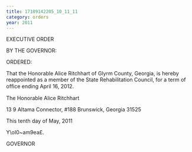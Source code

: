 ```yaml
---
title: 17189142205_10_11_11
category: orders
year: 2011
---
```

 

EXECUTIVE ORDER

BY THE GOVERNOR:

ORDERED:

That the Honorable Alice Ritchhart of Glyrm County, Georgia, is
hereby reappointed as a member of the State Rehabilitation
Council, for a term of ofﬁce ending April 16, 2012.

The Honorable Alice Ritchhart

13 9 Altama Connector, #188
Brunswick, Georgia 31525

This tenth day of May, 2011

Y\oI0~am9ea£.

GOVERNOR

